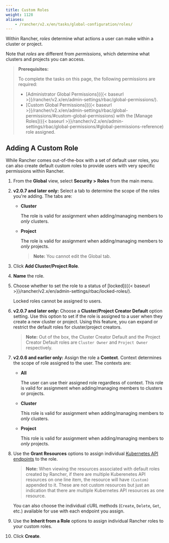 ```yaml
---
title: Custom Roles
weight: 1128
aliases:
    - /rancher/v2.x/en/tasks/global-configuration/roles/
---
```


Within Rancher, _roles_ determine what actions a user can make within a cluster or project.

Note that _roles_ are different from _permissions_, which determine what clusters and projects you can access.

>**Prerequisites:**
>
>To complete the tasks on this page, the following permissions are required:
>
>- [Administrator Global Permissions]({{< baseurl >}}/rancher/v2.x/en/admin-settings/rbac/global-permissions/).
>- [Custom Global Permissions]({{< baseurl >}}/rancher/v2.x/en/admin-settings/rbac/global-permissions/#custom-global-permissions) with the [Manage Roles]({{< baseurl >}}/rancher/v2.x/en/admin-settings/rbac/global-permissions/#global-permissions-reference) role assigned.

## Adding A Custom Role

While Rancher comes out-of-the-box with a set of default user roles, you can also create default custom roles to provide users with very specific permissions within Rancher.

1.    From the **Global** view, select **Security > Roles** from the main menu.

1.	**v2.0.7 and later only:** Select a tab to determine the scope of the roles you're adding. The tabs are:

	- **Cluster**

		The role is valid for assignment when adding/managing members to _only_ clusters.

	- **Project**

		The role is valid for assignment when adding/managing members to _only_ projects.

        >**Note:** You cannot edit the Global tab.

1.    Click **Add Cluster/Project Role**.

1.	**Name** the role.

1.	Choose whether to set the role to a status of [locked]({{< baseurl >}}/rancher/v2.x/en/admin-settings/rbac/locked-roles/).

	Locked roles cannot be assigned to users.

1.  **v2.0.7 and later only:** Choose a **Cluster/Project Creator Default** option setting. Use this option to set if the role is assigned to a user when they create a new cluster or project. Using this feature, you can expand or restrict the default roles for cluster/project creators.

    >**Note:** Out of the box, the Cluster Creator Default and the Project Creator Default roles are `Cluster Owner` and `Project Owner` respectively.

1.	**v2.0.6 and earlier only:** Assign the role a **Context**. Context determines the scope of role assigned to the user. The contexts are:

	- **All**

		The user can use their assigned role regardless of context. This role is valid for assignment when adding/managing members to clusters or projects.

	- **Cluster**

		This role is valid for assignment when adding/managing members to _only_ clusters.

	- **Project**

		This role is valid for assignment when adding/managing members to _only_ projects.

6.	Use the **Grant Resources** options to assign individual [Kubernetes API endpoints](https://kubernetes.io/docs/reference/) to the role.

    >**Note:** When viewing the resources associated with default roles created by Rancher, if there are multiple Kuberenetes API resources on one line item, the resource will have `(Custom)` appended to it. These are not custom resources but just an indication that there are multiple Kubernetes API resources as one resource.

	You can also choose the individual cURL methods (`Create`, `Delete`, `Get`, etc.) available for use with each endpoint you assign.

7.	Use the **Inherit from a Role** options to assign individual Rancher roles to your custom roles.

8.    Click **Create**.
